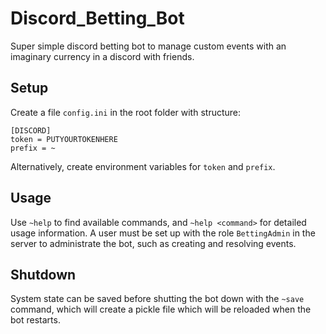 # Discord_Betting_Bot
Super simple discord betting bot to manage custom events with an imaginary currency in a discord with friends.

## Setup
Create a file `config.ini` in the root folder with structure:
```
[DISCORD]
token = PUTYOURTOKENHERE 
prefix = ~
```

Alternatively, create environment variables for `token` and `prefix`.

## Usage
Use `~help` to find available commands, and `~help <command>` for detailed usage information. A user must be set up with the role `BettingAdmin` in the server to administrate the bot, such as creating and resolving events.

## Shutdown
System state can be saved before shutting the bot down with the `~save` command, which will create a pickle file which will be reloaded when the bot restarts.